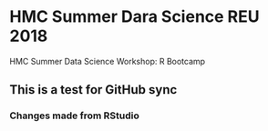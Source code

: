 # HMC Summer Dara Science REU 2018
HMC Summer Data Science Workshop: R Bootcamp

## This is a test for GitHub sync
### Changes made from RStudio 